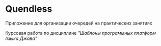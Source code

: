 # Quendless

Приложение для организации очередей на практических занятиях

Курсовая работа по дисциплине *"Шаблоны программных платформ языка Джава"*
